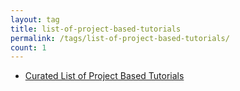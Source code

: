 ```yaml
---
layout: tag
title: list-of-project-based-tutorials
permalink: /tags/list-of-project-based-tutorials/
count: 1
---
```


- [Curated List of Project Based Tutorials](https://samirpaulb.github.io/blog-jekyll/posts/curated-list-of-project-based-tutorials/)
